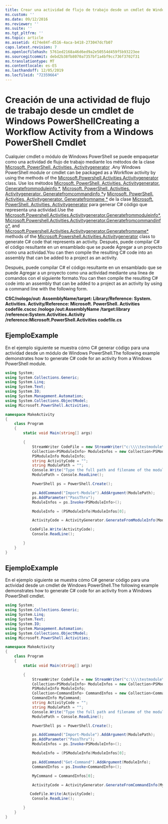 ```yaml
---
title: Crear una actividad de flujo de trabajo desde un cmdlet de Windows PowerShell | Microsoft Docs
ms.custom: ''
ms.date: 09/12/2016
ms.reviewer: ''
ms.suite: ''
ms.tgt_pltfrm: ''
ms.topic: article
ms.assetid: 4174e84f-d516-4aca-b418-273047dcfb07
caps.latest.revision: 7
ms.openlocfilehash: 5761ed2168a46d6ed9a2e50554d459f5b93223ee
ms.sourcegitcommit: debd2b38fb8070a7357bf1a4bf9cc736f3702f31
ms.translationtype: MT
ms.contentlocale: es-ES
ms.lasthandoff: 12/05/2019
ms.locfileid: "72359664"
---
```

# <a name="creating-a-workflow-activity-from-a-windows-powershell-cmdlet"></a><span data-ttu-id="5c78a-102">Creación de una actividad de flujo de trabajo desde un cmdlet de Windows PowerShell</span><span class="sxs-lookup"><span data-stu-id="5c78a-102">Creating a Workflow Activity from a Windows PowerShell Cmdlet</span></span>

<span data-ttu-id="5c78a-103">Cualquier cmdlet o módulo de Windows PowerShell se puede empaquetar como una actividad de flujo de trabajo mediante los métodos de la clase [Microsoft. PowerShell. Activities. Activitygenerator](/dotnet/api/Microsoft.PowerShell.Activities.ActivityGenerator) .</span><span class="sxs-lookup"><span data-stu-id="5c78a-103">Any Windows PowerShell module or cmdlet can be packaged as a Workflow activity by using the methods of the [Microsoft.Powershell.Activities.Activitygenerator](/dotnet/api/Microsoft.PowerShell.Activities.ActivityGenerator) class.</span></span> <span data-ttu-id="5c78a-104">Use los métodos [Microsoft. PowerShell. Activities. Activitygenerator. Generatefrommoduleinfo \*](/dotnet/api/Microsoft.PowerShell.Activities.ActivityGenerator.GenerateFromModuleInfo), [Microsoft. PowerShell. Activities. Activitygenerator. Generatefromcommandinfo \*](/dotnet/api/Microsoft.PowerShell.Activities.ActivityGenerator.GenerateFromCommandInfo)y [Microsoft. PowerShell. Activities. Activitygenerator. Generatefromname \*](/dotnet/api/Microsoft.PowerShell.Activities.ActivityGenerator.GenerateFromName) de la clase [Microsoft. PowerShell. Activities. Activitygenerator](/dotnet/api/Microsoft.PowerShell.Activities.ActivityGenerator) para generar C# código que representa una actividad.</span><span class="sxs-lookup"><span data-stu-id="5c78a-104">Use the [Microsoft.Powershell.Activities.Activitygenerator.Generatefrommoduleinfo\*](/dotnet/api/Microsoft.PowerShell.Activities.ActivityGenerator.GenerateFromModuleInfo), [Microsoft.Powershell.Activities.Activitygenerator.Generatefromcommandinfo\*](/dotnet/api/Microsoft.PowerShell.Activities.ActivityGenerator.GenerateFromCommandInfo), and [Microsoft.Powershell.Activities.Activitygenerator.Generatefromname\*](/dotnet/api/Microsoft.PowerShell.Activities.ActivityGenerator.GenerateFromName) methods of the [Microsoft.Powershell.Activities.Activitygenerator](/dotnet/api/Microsoft.PowerShell.Activities.ActivityGenerator) class to generate C# code that represents an activity.</span></span> <span data-ttu-id="5c78a-105">Después, puede compilar C# el código resultante en un ensamblado que se puede Agregar a un proyecto como una actividad.</span><span class="sxs-lookup"><span data-stu-id="5c78a-105">You can then compile the resulting C# code into an assembly that can be added to a project as an activity.</span></span>

<span data-ttu-id="5c78a-106">Después, puede compilar C# el código resultante en un ensamblado que se puede Agregar a un proyecto como una actividad mediante una línea de comandos con el siguiente formato.</span><span class="sxs-lookup"><span data-stu-id="5c78a-106">You can then compile the resulting C# code into an assembly that can be added to a project as an activity by using a command line with the following form.</span></span>

<span data-ttu-id="5c78a-107">**CSC/nologo/out: AssemblyName/target: Library/Reference: System. Activities. Activity/Reference: Microsoft. PowerShell. Activities codefile.cs**</span><span class="sxs-lookup"><span data-stu-id="5c78a-107">**csc /nologo /out:AssemblyName /target:library /reference:System.Activities.Activity /reference:Microsoft.PowerShell.Activities codefile.cs**</span></span>

## <a name="example"></a><span data-ttu-id="5c78a-108">Ejemplo</span><span class="sxs-lookup"><span data-stu-id="5c78a-108">Example</span></span>

<span data-ttu-id="5c78a-109">En el ejemplo siguiente se muestra cómo C# generar código para una actividad desde un módulo de Windows PowerShell.</span><span class="sxs-lookup"><span data-stu-id="5c78a-109">The following example demonstrates how to generate C# code for an activity from a Windows PowerShell module.</span></span>

```csharp
using System;
using System.Collections.Generic;
using System.Linq;
using System.Text;
using System.IO;
using System.Management.Automation;
using System.Collections.ObjectModel;
using Microsoft.PowerShell.Activities;

namespace MakeActivity
{
    class Program
    {
        static void Main(string[] args)

        {
            StreamWriter CodeFile = new StreamWriter("c:\\\\testmodule\\codefile.cs");
            Collection<PSModuleInfo> ModuleInfos = new Collection<PSModuleInfo> { };
            PSModuleInfo ModuleInfo;
            string ActivityCode = "";
            string ModulePath = "";
            Console.Write("Type the full path and filename of the module to process:");
            ModulePath = Console.ReadLine();

            PowerShell ps = PowerShell.Create();

            ps.AddCommand("Import-Module").AddArgument(ModulePath);
            ps.AddParameter("PassThru");
            ModuleInfos = ps.Invoke<PSModuleInfo>();

            ModuleInfo = (PSModuleInfo)ModuleInfos[0];

            ActivityCode = ActivityGenerator.GenerateFromModuleInfo(ModuleInfo, "MyNamespace").First<String>();

           CodeFile.Write(ActivityCode);
            Console.ReadLine();

        }
    }
}

```

## <a name="example"></a><span data-ttu-id="5c78a-110">Ejemplo</span><span class="sxs-lookup"><span data-stu-id="5c78a-110">Example</span></span>

<span data-ttu-id="5c78a-111">En el ejemplo siguiente se muestra cómo C# generar código para una actividad desde un cmdlet de Windows PowerShell.</span><span class="sxs-lookup"><span data-stu-id="5c78a-111">The following example demonstrates how to generate C# code for an activity from a Windows PowerShell cmdlet.</span></span>

```csharp
using System;
using System.Collections.Generic;
using System.Linq;
using System.Text;
using System.IO;
using System.Management.Automation;
using System.Collections.ObjectModel;
using Microsoft.PowerShell.Activities;

namespace MakeActivity
{
    class Program
    {
        static void Main(string[] args)

        {
            StreamWriter CodeFile = new StreamWriter("c:\\\\testmodule\\codefile.cs");
            Collection<PSModuleInfo> ModuleInfos = new Collection<PSModuleInfo> { };
            PSModuleInfo ModuleInfo;
            Collection<CommandInfo> CommandInfos = new Collection<CommandInfo> { };
            CommandInfo MyCommand;
            string ActivityCode = "";
            string ModulePath = "";
            Console.Write("Type the full path and filename of the module to process:");
            ModulePath = Console.ReadLine();

            PowerShell ps = PowerShell.Create();

            ps.AddCommand("Import-Module").AddArgument(ModulePath);
            ps.AddParameter("PassThru");
            ModuleInfos = ps.Invoke<PSModuleInfo>();

            ModuleInfo = (PSModuleInfo)ModuleInfos[0];

            ps.AddCommand("Get-Command").AddArgument(ModuleInfo);
            CommandInfos = ps.Invoke<CommandInfo>();

            MyCommand = CommandInfos[0];

            ActivityCode = ActivityGenerator.GenerateFromCommandInfo(MyCommand, "MyNamespace");

           CodeFile.Write(ActivityCode);
            Console.ReadLine();

        }
    }
}

```